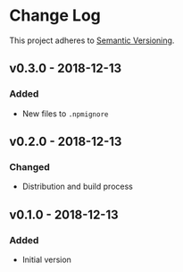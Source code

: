 # Change Log

This project adheres to [Semantic Versioning](https://semver.org/).

## v0.3.0 - 2018-12-13

### Added
- New files to `.npmignore`

## v0.2.0 - 2018-12-13

### Changed
- Distribution and build process

## v0.1.0 - 2018-12-13

### Added
- Initial version